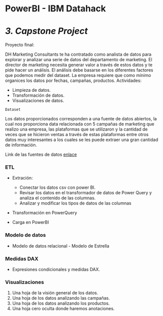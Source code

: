 
# PowerBI - IBM Datahack

# *3. Capstone Project*

Proyecto final:

DH Marketing Consultants te ha contratado como analista de datos para explorar y analizar una serie de datos del departamento de marketing. El director de marketing necesita generar valor a través de estos datos y te pide hacer un análisis. El análisis debe basarse en los diferentes factores que podemos medir del dataset. La empresa requiere que como mínimo organices los datos por fechas, campañas, productos.
Actividades:

- Limpieza de datos.
- Transformación de datos.
- Visualizaciones de datos.

```Dataset```

Los datos proporcionados corresponden a una fuente de datos abiertos, la cual nos proporciona data relacionada con 5 campañas de marketing que realizo una empresa, las plataformas que se utilizaron y la cantidad de veces que se hicieron ventas a través de estas plataformas entre otros datos muy interesantes a los cuales se les puede extraer una gran cantidad de información.

Link de las fuentes de datos [enlace](https://github.com/GriselleAlanis/PowerBI/blob/main/Capstone_Project/Datos/)



### ETL

- Extración:
  - Conectar los datos csv con power BI.
  - Revisar los datos en el transformador de datos de Power Query y analiza el contenido de las columnas.
  - Analizar y modificar los tipos de datos de las columnas
 
- Transformación en PowerQuery
- Carga en PowerBI

### Modelo de datos

- Modelo de datos relacional - Modelo de Estrella

### Medidas DAX

- Expresiones condicionales y medidas DAX.

### Visualizaciones

1. Una hoja de la visión general de los datos.
2. Una hoja de los datos analizando las campañas.
3. Una hoja de los datos analizando los productos.
4. Una hoja cero oculta donde haremos anotaciones.
